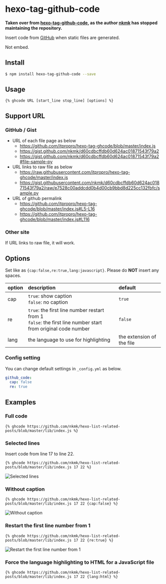 # hexo-tag-github-code

**Taken over from [hexo-tag-github-code](https://github.com/itpropro/hexo-tag-ghcode), as the author [nkmk](https://github.com/nkmk) has stopped maintaining the repository.**

Insert code from [GitHub](https://github.com/) when static files are generated.

Not embed.

## Install

```sh
$ npm install hexo-tag-github-code --save
```

## Usage
```
{% ghcode URL [start_line stop_line] [options] %}
```

## Support URL
### GitHub / Gist
- URL of each file page as below
  - https://github.com/itpropro/hexo-tag-ghcode/blob/master/index.js
  - https://gist.github.com/nkmk/d60cdbcffdb60d624ac01871543f79a2
  - https://gist.github.com/nkmk/d60cdbcffdb60d624ac01871543f79a2#file-sample-py
- URL links to raw file as below
  - https://raw.githubusercontent.com/itpropro/hexo-tag-ghcode/master/index.js
  - https://gist.githubusercontent.com/nkmk/d60cdbcffdb60d624ac01871543f79a2/raw/e7528c00addcdd0b4d00cb9bbd8d225cc132fbfc/sample.py
- URL of github permalink
  - https://github.com/itpropro/hexo-tag-ghcode/blob/master/index.js#L5-L16
  - https://github.com/itpropro/hexo-tag-ghcode/blob/master/index.js#L116

### Other site
If URL links to raw file, it will work.

## Options

Set like as `{cap:false,re:true,lang:javascript}`. Please do __NOT__ insert any spaces.

| option | description | default |
| :--- | :--- | :--- |
| cap| `true`: show caption<br> `false`: no caption | `true` |
| re| `true`: the first line number restart from 1<br> `false`: the first line number start from original code number | `false` |
| lang| the language to use for highlighting | the extension of the file |

### Config setting

You can change default settings in `_config.yml` as below.

```yml
github_code:
  cap: false
  re: true
```


## Examples

### Full code
```
{% ghcode https://github.com/nkmk/hexo-list-related-posts/blob/master/lib/index.js %}
```

### Selected lines
Insert code from line 17 to line 22.
```
{% ghcode https://github.com/nkmk/hexo-list-related-posts/blob/master/lib/index.js 17 22 %}
```

![Selected lines](https://i.gyazo.com/babfb9ad3851b5a3f4267636ccc8a70d.png)

### Without caption
```
{% ghcode https://github.com/nkmk/hexo-list-related-posts/blob/master/lib/index.js 17 22 {cap:false} %}
```

![Without caption](https://i.gyazo.com/d1e0f94c5041371fc26e5bdc9033edf6.png)

### Restart the first line number from 1
```
{% ghcode https://github.com/nkmk/hexo-list-related-posts/blob/master/lib/index.js 17 22 {re:true} %}
```

![Restart the first line number from 1](https://i.gyazo.com/dc3611fc637352bbe5c57bf7d94f60f2.png)


### Force the language highlighting to HTML for a JavaScript file
```
{% ghcode https://github.com/nkmk/hexo-list-related-posts/blob/master/lib/index.js 17 22 {lang:html} %}
```